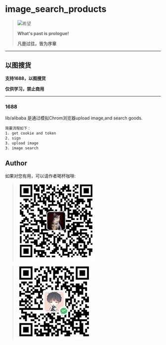 # image_search_products

> ![希望](https://github.com/Carmenliukang/1688_crawler-image_search_products/blob/master/image/1.jpeg)
>
> **What's past is prologue!**
>
> **凡是过往，皆为序章**

***

## 以图搜货

**支持1688，以图搜货**

**仅供学习，禁止商用**

***

### 1688

lib/alibaba 是通过模拟Chrom浏览器upload image,and search goods.

    简要流程如下：
    1. get cookie and token
    2. sign
    3. upload image
    3. image search

## Author

如果对您有用，可以请作者喝杯咖啡:

> ![](https://github.com/Carmenliukang/1688_crawler-image_search_products/blob/master/image/alipay.png)

> ![](https://github.com/Carmenliukang/1688_crawler-image_search_products/blob/master/image/wxpay.png)




